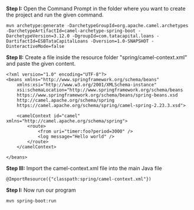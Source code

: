 <b>Step I:</b> Open the Command Prompt in the folder where you want to create the project and run the given command.</br>
```
mvn archetype:generate -DarchetypeGroupId=org.apache.camel.archetypes -DarchetypeArtifactId=camel-archetype-spring-boot -DarchetypeVersion=3.12.0 -DgroupId=com.tatacapital.loans -DartifactId=ESBTataCapitalLoans -Dversion=1.0-SNAPSHOT -DinteractiveMode=false
```

<b>Step II:</b> Create a file inside the resource folder "spring/camel-context.xml" and paste the given content.</br>
```
<?xml version="1.0" encoding="UTF-8"?>
<beans xmlns="http://www.springframework.org/schema/beans"
	xmlns:xsi="http://www.w3.org/2001/XMLSchema-instance"
	xsi:schemaLocation="http://www.springframework.org/schema/beans 
	https://www.springframework.org/schema/beans/spring-beans.xsd
	http://camel.apache.org/schema/spring 
	https://camel.apache.org/schema/spring/camel-spring-2.23.3.xsd">
	
	<camelContext id="camel" xmlns="http://camel.apache.org/schema/spring">
		<route>
			<from uri="timer:foo?period=3000" />
			<log message="Hello world" />
		</route>
	</camelContext>

</beans>
```

<b>Step III:</b> Import the camel-context.xml file into the main Java file</br>
``` 
@ImportResource({"classpath:spring/camel-context.xml"}) 
```


<b>Step I:</b> Now run our program</br>
```
mvn spring-boot:run
```